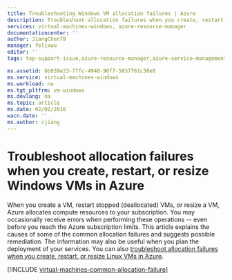 ```yaml
---
title: Troubleshooting Windows VM allocation failures | Azure
description: Troubleshoot allocation failures when you create, restart, or resize a Windows VM in Azure
services: virtual-machines-windows, azure-resource-manager
documentationcenter: ''
author: JiangChen79
manager: felixwu
editor: ''
tags: top-support-issue,azure-resource-manager,azure-service-management

ms.assetid: bb939e23-77fc-4948-96f7-5037761c30e8
ms.service: virtual-machines-windows
ms.workload: na
ms.tgt_pltfrm: vm-windows
ms.devlang: na
ms.topic: article
ms.date: 02/02/2016
wacn.date: ''
ms.author: cjiang
---
```


# Troubleshoot allocation failures when you create, restart, or resize Windows VMs in Azure
When you create a VM, restart stopped (deallocated) VMs, or resize a VM, Azure allocates compute resources to your subscription. You may occasionally receive errors when performing these operations -- even before you reach the Azure subscription limits. This article explains the causes of some of the common allocation failures and suggests possible remediation. The information may also be useful when you plan the deployment of your services. You can also [troubleshoot allocation failures when you create, restart, or resize Linux VMs in Azure](virtual-machines-linux-allocation-failure.md?toc=%2fazure%2fvirtual-machines%2flinux%2ftoc.json).

[!INCLUDE [virtual-machines-common-allocation-failure](../../includes/virtual-machines-common-allocation-failure.md)]